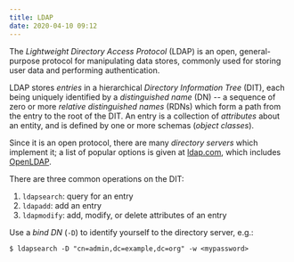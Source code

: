 ```yaml
---
title: LDAP
date: 2020-04-10 09:12
---
```


The _Lightweight Directory Access Protocol_ (LDAP) is an open,
general-purpose protocol for manipulating data stores, commonly used
for storing user data and performing authentication.

LDAP stores _entries_ in a hierarchical _Directory Information Tree_
(DIT), each being uniquely identified by a _distinguished name_ (DN)
-- a sequence of zero or more _relative distinguished names_ (RDNs)
which form a path from the entry to the root of the DIT. An entry is
a collection of _attributes_ about an entity, and is defined by one
or more schemas (_object classes_).

Since it is an open protocol, there are many _directory servers_
which implement it; a list of popular options is given at
[ldap.com][01], which includes [OpenLDAP][02].

There are three common operations on the DIT:
1. `ldapsearch`: query for an entry
2. `ldapadd`: add an entry
3. `ldapmodify`: add, modify, or delete attributes of an entry

Use a _bind DN_ (`-D`) to identify yourself to the directory server,
e.g.:

```shell
$ ldapsearch -D "cn=admin,dc=example,dc=org" -w <mypassword>
```

[01]: https://ldap.com/directory-servers
[02]: https://www.openldap.org
